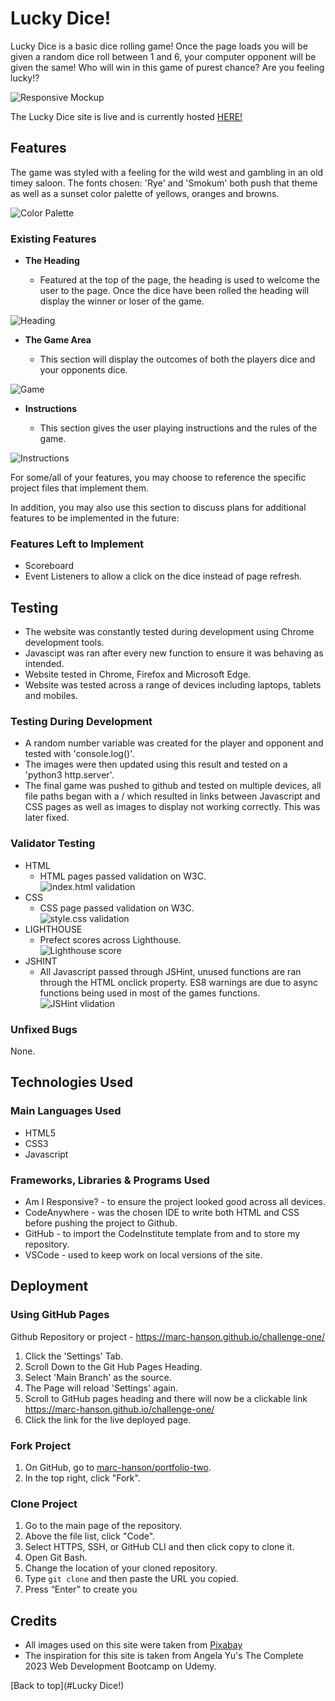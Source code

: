 # Lucky Dice!

Lucky Dice is a basic dice rolling game! Once the page loads you will be given a random dice roll between 1 and 6, your computer opponent will be given the same! Who will win in this game of purest chance? Are you feeling lucky!?

![Responsive Mockup](assets/images/readme/responsive.jpg)

The Lucky Dice site is live and is currently hosted [HERE!](https://marc-hanson.github.io/challenge-one/)

## Features

The game was styled with a feeling for the wild west and gambling in an old timey saloon. The fonts chosen: 'Rye' and 'Smokum' both push that theme as well as a sunset color palette of yellows, oranges and browns.

![Color Palette](assets/images/readme/palette.jpg)

### Existing Features

- **The Heading**

  - Featured at the top of the page, the heading is used to welcome the user to the page. Once the dice have been rolled the heading will display the winner or loser of the game.

![Heading](assets/images/readme/heading.jpg)

- **The Game Area**

  - This section will display the outcomes of both the players dice and your opponents dice.

![Game](assets/images/readme/game.jpg)

- **Instructions**

  - This section gives the user playing instructions and the rules of the game.

![Instructions](assets/images/readme/instructions.jpg)

For some/all of your features, you may choose to reference the specific project files that implement them.

In addition, you may also use this section to discuss plans for additional features to be implemented in the future:

### Features Left to Implement

- Scoreboard
- Event Listeners to allow a click on the dice instead of page refresh.

## Testing

- The website was constantly tested during development using Chrome development tools.
- Javascipt was ran after every new function to ensure it was behaving as intended.
- Website tested in Chrome, Firefox and Microsoft Edge.
- Website was tested across a range of devices including laptops, tablets and mobiles.

### Testing During Development

- A random number variable was created for the player and opponent and tested with 'console.log()'.
- The images were then updated using this result and tested on a 'python3 http.server'.
- The final game was pushed to github and tested on multiple devices, all file paths began with a / which resulted in links between Javascript and CSS pages as well as images to display not working correctly. This was later fixed.

### Validator Testing

- HTML
  - HTML pages passed validation on W3C. <br>
    ![index.html validation](/assets/images/readme/html.jpg)
- CSS
  - CSS page passed validation on W3C. <br>
    ![style.css validation](/assets/images/readme/css.jpg)
- LIGHTHOUSE
  - Prefect scores across Lighthouse. <br>
    ![Lighthouse score](/assets/images/readme/lighthouse.jpg)
- JSHINT
  - All Javascript passed through JSHint, unused functions are ran through the HTML onclick property. ES8 warnings are due to async functions being used in most of the games functions. <br>
    ![JSHint vlidation](assets/images/readme/javascript.jpg)

### Unfixed Bugs

None.

## Technologies Used

### Main Languages Used

- HTML5
- CSS3
- Javascript

### Frameworks, Libraries & Programs Used

- Am I Responsive? - to ensure the project looked good across all devices.
- CodeAnywhere - was the chosen IDE to write both HTML and CSS before pushing the project to Github.
- GitHub - to import the CodeInstitute template from and to store my repository.
- VSCode - used to keep work on local versions of the site.

## Deployment

### Using GitHub Pages

Github Repository or project - https://marc-hanson.github.io/challenge-one/

1. Click the 'Settings' Tab.
2. Scroll Down to the Git Hub Pages Heading.
3. Select 'Main Branch' as the source.
4. The Page will reload 'Settings' again.
5. Scroll to GitHub pages heading and there will now be a clickable link https://marc-hanson.github.io/challenge-one/
6. Click the link for the live deployed page.

### Fork Project

1. On GitHub, go to [marc-hanson/portfolio-two](https://marc-hanson.github.io/challenge-one/).
2. In the top right, click "Fork".

### Clone Project

1. Go to the main page of the repository.
2. Above the file list, click "Code".
3. Select HTTPS, SSH, or GitHub CLI and then click copy to clone it.
4. Open Git Bash.
5. Change the location of your cloned repository.
6. Type `git clone` and then paste the URL you copied.
7. Press “Enter” to create you

## Credits

- All images used on this site were taken from [Pixabay](https://pixabay.com/users/clker-free-vector-images-3736/)
- The inspiration for this site is taken from Angela Yu's The Complete 2023 Web Development Bootcamp on Udemy.

[Back to top](#Lucky Dice!)
